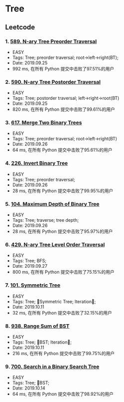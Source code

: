 # Tree

## Leetcode
### 1. [589. N-ary Tree Preorder Traversal](https://leetcode-cn.com/problems/n-ary-tree-preorder-traversal/)
- EASY
- Tags: Tree; preorder traversal; root->left->right(BT);
- Date: 2019.09.25
- 992 ms, 在所有 Python 提交中击败了97.51%的用户

### 2. [590. N-ary Tree Postorder Traversal](https://leetcode-cn.com/problems/n-ary-tree-postorder-traversal/submissions/)
- EASY
- Tags: Tree; postorder traversal; left->right->root(BT)
- Date: 2019.09.25
- 820 ms, 在所有 Python 提交中击败了99.61%的用户
  
### 3. [617. Merge Two Binary Trees](https://leetcode-cn.com/problems/merge-two-binary-trees/)
- EASY
- Tags: Tree; preorder traversal; root->left->right(BT)
- Date: 2019.09.26
- 64 ms, 在所有 Python 提交中击败了95.61%的用户

### 4. [226. Invert Binary Tree](https://leetcode-cn.com/problems/invert-binary-tree/)
- EASY
- Tags: Tree; preorder traversal;
- Date: 2019.09.26
- 28 ms, 在所有 Python 提交中击败了99.95%的用户

### 5. [104. Maximum Depth of Binary Tree](https://leetcode-cn.com/problems/maximum-depth-of-binary-tree/)
- EASY
- Tags: Tree; traverse; tree depth;
- Date: 2019.09.26
- 28 ms, 在所有 Python 提交中击败了95.97%的用户

### 6. [429. N-ary Tree Level Order Traversal](https://leetcode-cn.com/problems/n-ary-tree-level-order-traversal/solution/429-n-ary-tree-level-order-traversal-by-lin-jy/)
- EASY
- Tags: Tree; BFS;
- Date: 2019.09.27
- 800 ms, 在所有 Python 提交中击败了75.15%的用户

### 7. [101. Symmetric Tree](https://leetcode-cn.com/problems/symmetric-tree/)
- EASY
- Tags: Tree; Symmetric Tree; Iteration;
- Date: 2019.10.11
- 32 ms, 在所有 Python 提交中击败了32.15%的用户

### 8. [938. Range Sum of BST](https://leetcode-cn.com/problems/range-sum-of-bst/)
- EASY
- Tags: Tree; BST; Iteration;
- Date: 2019.10.11
- 216 ms, 在所有 Python 提交中击败了99.75%的用户

### 9. [700. Search in a Binary Search Tree](https://leetcode-cn.com/problems/search-in-a-binary-search-tree/)
- EASY
- Tags: Tree; BST;
- Date: 2019.10.14
- 64 ms, 在所有 Python 提交中击败了98.92%的用户
